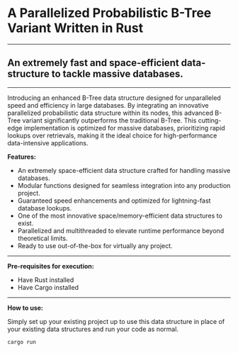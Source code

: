 # **A Parallelized Probabilistic B-Tree** Variant Written in **Rust**

---

## An extremely fast and space-efficient data-structure to tackle massive databases.

---

Introducing an enhanced B-Tree data structure designed for unparalleled speed and efficiency in large databases. 
By integrating an innovative parallelized probabilistic data structure within its nodes, this advanced B-Tree variant significantly 
outperforms the traditional B-Tree. This cutting-edge implementation is optimized for massive databases, prioritizing rapid 
lookups over retrievals, making it the ideal choice for high-performance data-intensive applications.

**Features:**

- An extremely space-efficient data structure crafted for handling 
massive databases.
- Modular functions designed for seamless integration into any 
production project.
- Guaranteed speed enhancements and optimized for lightning-fast 
database lookups.
- One of the most innovative space/memory-efficient data structures 
to exist.
- Parallelized and multithreaded to elevate runtime performance 
beyond theoretical limits.
- Ready to use out-of-the-box for virtually any project.

---

**Pre-requisites for execution:**

- Have Rust installed
- Have Cargo installed

---

**How to use:**

Simply set up your existing project up to use this data structure in place of
your existing data structures and run your code as normal.

```
cargo run
```
